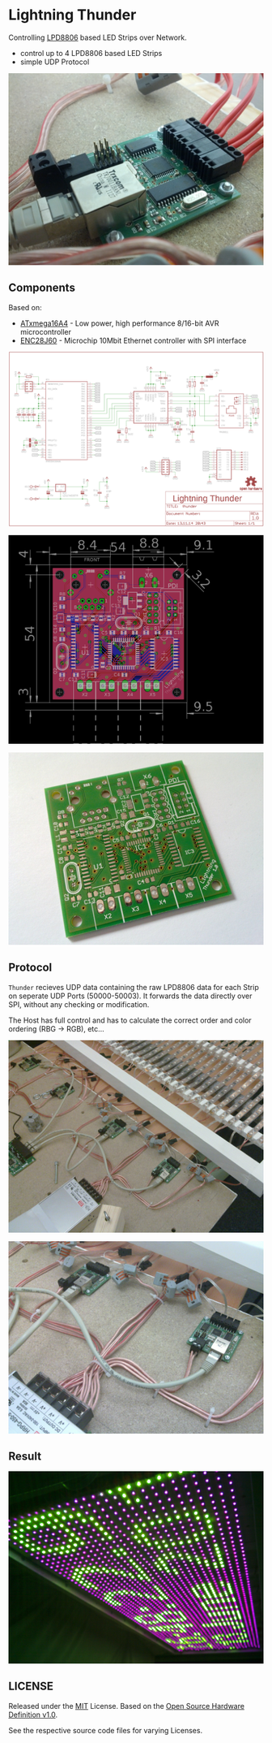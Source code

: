 Lightning Thunder
=================

Controlling [LPD8806](https://www.adafruit.com/products/306) based LED Strips over Network.

* control up to 4 LPD8806 based LED Strips
* simple UDP Protocol

![bare](img/thunder.jpg)

Components
----------

Based on:

* [ATxmega16A4](http://www.atmel.com/Images/Atmel-8331-8-and-16-bit-AVR-Microcontroller-XMEGA-AU_Manual.pdf) - Low power, high performance 8/16-bit AVR microcontroller
* [ENC28J60](http://ww1.microchip.com/downloads/en/DeviceDoc/39662e.pdf) - Microchip 10Mbit Ethernet controller with SPI interface

![plan](img/plan.png)

![dim](img/dim.png)

![bare](img/bare.jpg)

Protocol
--------

`Thunder` recieves UDP data containing the raw LPD8806 data for each Strip
on seperate UDP Ports (50000-50003). It forwards the data directly over SPI, without any checking or modification.

The Host has full control and has to calculate the correct order and
color ordering (RBG -> RGB), etc...

![build](img/build.jpg)

![real](img/real.jpg)

Result
------

![demo](img/demo.jpg)

LICENSE
-------

Released under the [MIT](http://opensource.org/licenses/MIT) License.
Based on the [Open Source Hardware Definition v1.0](http://www.oshwa.org/definition/).

See the respective source code files for varying Licenses.

